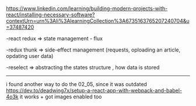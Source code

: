 https://www.linkedin.com/learning/building-modern-projects-with-react/installing-necessary-software?contextUrn=urn%3Ali%3AlearningCollection%3A6735163765207240704&u=37487420

-react redux => state management
    - flux

-redux thunk => side-effect management (requests, oploading an article, opdating user data)

-reselect => abstracting the states structure , how data is stored

---------
i found another way to do the 02_05, since it was outdated
https://dev.to/deadwing7x/setup-a-react-app-with-webpack-and-babel-4o3k
it works + got images enabled too

